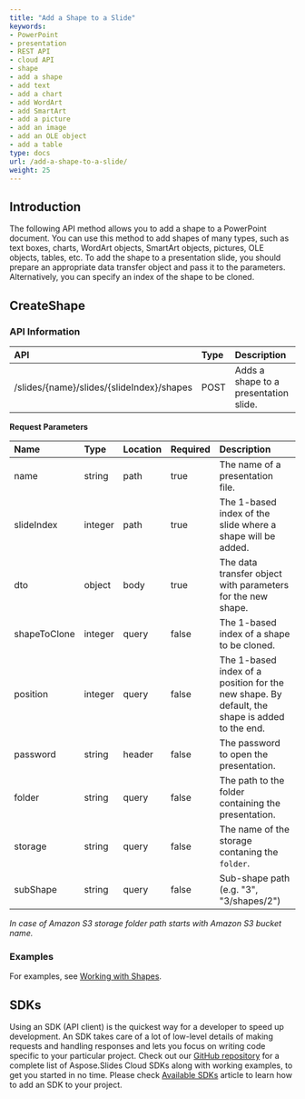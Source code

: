 ```yaml
---
title: "Add a Shape to a Slide"
keywords:
- PowerPoint
- presentation
- REST API
- cloud API
- shape
- add a shape
- add text
- add a chart
- add WordArt
- add SmartArt
- add a picture
- add an image
- add an OLE object
- add a table
type: docs
url: /add-a-shape-to-a-slide/
weight: 25
---
```


## **Introduction**

The following API method allows you to add a shape to a PowerPoint document. You can use this method to add shapes of many types, such as text boxes, charts, WordArt objects, SmartArt objects, pictures, OLE objects, tables, etc. To add the shape to a presentation slide, you should prepare an appropriate data transfer object and pass it to the parameters. Alternatively, you can specify an index of the shape to be cloned.

## **CreateShape**

### **API Information**

|**API**|**Type**|**Description**|**Resource**|
| :- | :- | :- | :- |
|/slides/{name}/slides/{slideIndex}/shapes|POST|Adds a shape to a presentation slide.|[CreateShape](https://apireference.aspose.cloud/slides/#/Shapes/CreateShape)|

**Request Parameters**

|**Name**|**Type**|**Location**|**Required**|**Description**|
| :- | :- | :- | :- | :- |
|name|string|path|true|The name of a presentation file.|
|slideIndex|integer|path|true|The 1-based index of the slide where a shape will be added.|
|dto|object|body|true|The data transfer object with parameters for the new shape.|
|shapeToClone|integer|query|false|The 1-based index of a shape to be cloned.|
|position|integer|query|false|The 1-based index of a position for the new shape. By default, the shape is added to the end.|
|password|string|header|false|The password to open the presentation.|
|folder|string|query|false|The path to the folder containing the presentation.|
|storage|string|query|false|The name of the storage contaning the `folder`.|
|subShape|string|query|false|Sub-shape path (e.g. "3", "3/shapes/2")


*In case of Amazon S3 storage folder path starts with Amazon S3 bucket name.*

### **Examples**

For examples, see [Working with Shapes](/slides/working-with-shapes/).

## **SDKs**

Using an SDK (API client) is the quickest way for a developer to speed up development. An SDK takes care of a lot of low-level details of making requests and handling responses and lets you focus on writing code specific to your particular project. Check out our [GitHub repository](https://github.com/aspose-slides-cloud) for a complete list of Aspose.Slides Cloud SDKs along with working examples, to get you started in no time. Please check [Available SDKs](/slides/available-sdks/) article to learn how to add an SDK to your project.
